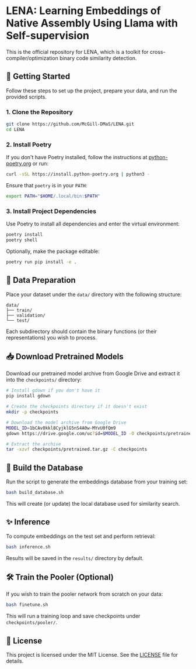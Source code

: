 # LENA: Learning Embeddings of Native Assembly Using Llama with Self-supervision

This is the official repository for LENA, which is a toolkit for cross-compiler/optimization binary code similarity detection.

## 🚀 Getting Started

Follow these steps to set up the project, prepare your data, and run the provided scripts.

### 1. Clone the Repository

```bash
git clone https://github.com/McGill-DMaS/LENA.git
cd LENA
```

### 2. Install Poetry

If you don't have Poetry installed, follow the instructions at [python-poetry.org](https://python-poetry.org/) or run:

```bash
curl -sSL https://install.python-poetry.org | python3 -
```

Ensure that `poetry` is in your `PATH`:

```bash
export PATH="$HOME/.local/bin:$PATH"
```

### 3. Install Project Dependencies

Use Poetry to install all dependencies and enter the virtual environment:

```bash
poetry install
poetry shell
```

Optionally, make the package editable:

```bash
poetry run pip install -e .
```

## 📂 Data Preparation

Place your dataset under the `data/` directory with the following structure:

```
data/
├── train/
├── validation/
└── test/
```

Each subdirectory should contain the binary functions (or their representations) you wish to process.

## 📥 Download Pretrained Models

Download our pretrained model archive from Google Drive and extract it into the `checkpoints/` directory:

```bash
# Install gdown if you don't have it
pip install gdown

# Create the checkpoints directory if it doesn't exist
mkdir -p checkpoints

# Download the model archive from Google Drive
MODEL_ID=1bCAv0kkl8CyjklG5nS4A0w-MYvU0fQm9
gdown https://drive.google.com/uc?id=$MODEL_ID -O checkpoints/pretrained.tar.gz

# Extract the archive
tar -xzvf checkpoints/pretrained.tar.gz -C checkpoints
```

## 🔨 Build the Database

Run the script to generate the embeddings database from your training set:

```bash
bash build_database.sh
```

This will create (or update) the local database used for similarity search.

## ✨ Inference

To compute embeddings on the test set and perform retrieval:

```bash
bash inference.sh
```

Results will be saved in the `results/` directory by default.

## 🛠️ Train the Pooler (Optional)

If you wish to train the pooler network from scratch on your data:

```bash
bash finetune.sh
```

This will run a training loop and save checkpoints under `checkpoints/pooler/`.

## 📄 License

This project is licensed under the MIT License. See the [LICENSE](LICENSE) file for details.

